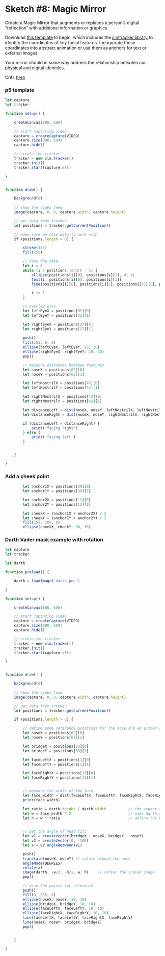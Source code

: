 # Sketch #8: Magic Mirror

Create a Magic Mirror that augments or replaces a person’s digital “reflection” with additional information or graphics.

Download [this template](08_magic_mirror.zip) to begin, which includes the [clmtracker library](https://github.com/auduno/clmtrackr) to identify the coordinates of key facial features. Incorporate these coordinates into abstract animation or use them as anchors for text or external images.

Your mirror should in some way address the relationship between our physical and digital identities.

Crits [here](https://docs.google.com/document/d/1RTdNSnuo-Aji3hhhp40rOsZyhjG0r8lnc9J81x7_Xuk/edit?usp=sharing)

### p5 template

```javascript
let capture
let tracker

function setup() {

    createCanvas(800, 600)

    // start capturing video
    capture = createCapture(VIDEO)
    capture.size(800, 600)
    capture.hide()

    // create the tracker
    tracker = new clm.tracker()
    tracker.init()
    tracker.start(capture.elt)    

}


function draw() {    

    background(0)
    
    // show the video feed
    image(capture, 0, 0, capture.width, capture.height)

    // get data from tracker
    let positions = tracker.getCurrentPosition()

    // make sure we have data to work with
    if (positions.length > 0) {

        stroke(255)
        fill(255)

        // draw the data
        let i = 0
        while (i < positions.length - 1) {
            ellipse(positions[i][0], positions[i][1], 4, 4)
            text(i, positions[i][0], positions[i][1])
            line(positions[i][0], positions[i][1], positions[i+1][0], positions[i+1][1])

            i += 1
        }

        // overlay eyes
        let leftEyeX = positions[32][0]
        let leftEyeY = positions[32][1]

        let rightEyeX = positions[27][0]
        let rightEyeY = positions[27][1]
        
        push()
        fill(255, 0, 0)
        ellipse(leftEyeX, leftEyeY, 20, 20)
        ellipse(rightEyeX, rightEyeY, 20, 20)
        pop()        

        // measure distances between features
        let noseX = positions[62][0]
        let noseY = positions[62][1]

        let leftNostrilX = positions[43][0]
        let leftNostrilY = positions[43][1]

        let rightNostrilX = positions[42][0]
        let rightNostrilY = positions[42][1]

        let distanceLeft = dist(noseX, noseY, leftNostrilX, leftNostrilY) 
        let distanceRight = dist(noseX, noseY, rightNostrilX, rightNostrilY)

        if (distanceLeft > distanceRight) {
            print('facing right')
        } else {
            print('facing left')
        }


    }

}

```


### Add a cheek point

```javascript
        let anchor1X = positions[39][0]
        let anchor1Y = positions[39][1]

        let anchor2X = positions[12][0]
        let anchor2Y = positions[12][1]

        let cheekX = (anchor1X + anchor2X) / 2
        let cheekY = (anchor1Y + anchor2Y) / 2
        fill(255, 100, 0)
        ellipse(cheekX, cheekY, 30, 30)
```        


### Darth Vader mask example with rotation

```javascript
let capture
let tracker

let darth

function preload() {

    darth = loadImage('darth.png')

}

function setup() {

    createCanvas(800, 600)

    // start capturing video
    capture = createCapture(VIDEO)
    capture.size(800, 600)
    capture.hide()

    // create the tracker
    tracker = new clm.tracker()
    tracker.init()
    tracker.start(capture.elt)    

}


function draw() {    

    background(0)
    
    // show the video feed
    image(capture, 0, 0, capture.width, capture.height)

    // get data from tracker
    let positions = tracker.getCurrentPosition()

    if (positions.length > 0) {  

        // define some reference positions for the nose and on either side of the face
        let noseX = positions[62][0]
        let noseY = positions[62][1]

        let bridgeX = positions[33][0]
        let bridgeY = positions[33][1]

        let faceLeftX = positions[1][0]
        let faceLeftY = positions[1][1]

        let faceRightX = positions[13][0]
        let faceRightY = positions[13][1]


        // measure the width of the face
        let face_width = dist(faceLeftX, faceLeftY, faceRightX, faceRightY)
        print(face_width)

        let ratio = darth.height / darth.width          // the aspect ratio of the image
        let w = face_width * 2                          // make darth's helmet a big bigger
        let h = w * ratio                               // define the height in terms of the width

  
        // get the angle of head tilt
        let v1 = createVector(bridgeX - noseX, bridgeY - noseY)
        let v2 = createVector(0, -100)
        let a = v2.angleBetween(v1)

        push()        
        translate(noseX, noseY) // rotate around the nose
        angleMode(DEGREES)
        rotate(a)
        image(darth, -w/2, -h/2, w, h)    // center the scaled image   
        pop()

        // draw the points for reference
        push()
        fill(0, 255, 0)
        ellipse(noseX, noseY, 10, 10)
        ellipse(bridgeX, bridgeY, 10, 10)
        ellipse(faceLeftX, faceLeftY, 10, 10)
        ellipse(faceRightX, faceRightY, 10, 10)
        line(faceLeftX, faceLeftY, faceRightX, faceRightY)
        line(noseX, noseY, bridgeX, bridgeY)
        pop()        


    }

}

```

